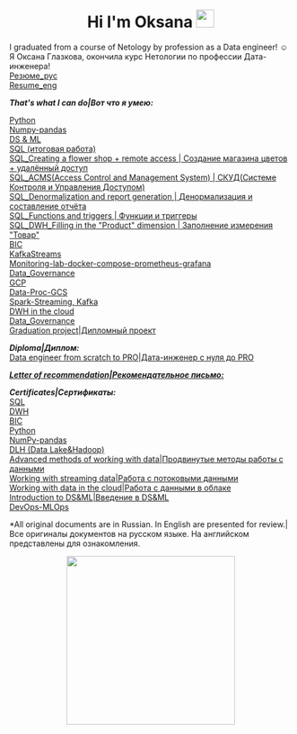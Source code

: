 <h1 align="center">Hi I'm Oksana</a> 
<img src="https://github.com/blackcater/blackcater/raw/main/images/Hi.gif" height="32"/></h1>

I graduated from a course of Netology by profession as a Data engineer! ☺   
Я Оксана Глазкова, окончила курс Нетологии по профессии Дата-инженера!  
[Резюме_рус](https://docs.google.com/document/d/1Up69k9tj_JMrY0SXDM1YlAmSpDpGr2pAqDZBgorPA_Y/edit#)  
[Resume_eng](https://docs.google.com/document/d/1wDT-cDMjTdfzVQnCjUUglQ56yNk72QsXHs_uOnk4lyg/edit)

***That's what I can do|Вот что я умею:***  

[Python](https://github.com/OksanaGlazkova/Python)  
[Numpy-pandas](https://github.com/OksanaGlazkova/Numpy-pandas)  
[DS & ML](https://github.com/OksanaGlazkova/DS-ML)  
[SQL (итоговая работа)](https://github.com/OksanaGlazkova/-SQL)  
[SQL_Creating a flower shop + remote access | Создание магазина цветов + удалённый доступ](https://github.com/OksanaGlazkova/-_-SQL-)  
[SQL_ACMS(Access Control and Management System) | СКУД(Системе Контроля и Управления Доступом)](https://github.com/OksanaGlazkova/SQL_-)  
[SQL_Denormalization and report generation | Денормализация и составление отчёта](https://github.com/OksanaGlazkova/SQL_)  
[SQL_Functions and triggers | Функции и триггеры](https://github.com/OksanaGlazkova/_SQL)  
[SQL_DWH_Filling in the "Product" dimension | Заполнение измерения "Товар"](https://github.com/OksanaGlazkova/SQL_DWH)  
[BIC](https://github.com/OksanaGlazkova/-BIC-Business-Intelligence-)  
[KafkaStreams](https://github.com/OksanaGlazkova/KafkaStreams)  
[Monitoring-lab-docker-compose-prometheus-grafana](https://github.com/OksanaGlazkova/Monitoring-lab-docker-compose-prometheus-grafana-)  
[Data_Governance](https://github.com/OksanaGlazkova/Data_Governance)  
[GCP](https://github.com/OksanaGlazkova/GCP)  
[Data-Proc-GCS](https://github.com/OksanaGlazkova/Data-Proc-GCS)  
[Spark-Streaming, Kafka](https://github.com/OksanaGlazkova/Spark-Streaming)  
[DWH in the cloud](https://github.com/OksanaGlazkova/-DWH-)  
[Data_Governance](https://github.com/OksanaGlazkova/Data_Governance)   
[Graduation project|Дипломный проект](https://github.com/OksanaGlazkova/Diplom)  

***Diploma|Диплом:***  
[Data engineer from scratch to PRO|Дата-инженер с нуля до PRO](https://github.com/OksanaGlazkova/Data-engineer)  

***[Letter of recommendation|Рекомендательное письмо:](https://github.com/OksanaGlazkova/Letter-of-recommendation-/blob/main/README.md)***

***Certificates|Сертификаты:***   
[SQL](https://github.com/OksanaGlazkova/SQL_certificate)  
[DWH](https://github.com/OksanaGlazkova/Certification_DWH-Data-Warehouse-)  
[BIC](https://github.com/OksanaGlazkova/BIC_certificate)  
[Python](https://github.com/OksanaGlazkova/Python_certificate)  
[NumPy-pandas](https://github.com/OksanaGlazkova/certificate_NumPy-pandas)  
[DLH (Data Lake&Hadoop)](https://github.com/OksanaGlazkova/certificate_DLH-Data-Lake-Hadoop-)  
[Advanced methods of working with data|Продвинутые методы работы с данными](https://github.com/OksanaGlazkova/certificate_Advanced-methods-of-working-with-data)  
[Working with streaming data|Работа с потоковыми данными](https://github.com/OksanaGlazkova/Certification_work-with-streaming-data)  
[Working with data in the cloud|Работа с данными в облаке](https://github.com/OksanaGlazkova/Certification_working-with-data-in-the-cloud)  
[Introduction to DS&ML|Введение в DS&ML](https://github.com/OksanaGlazkova/Certification_DS-ML)  
[DevOps-MLOps](https://github.com/OksanaGlazkova/Certification_DevOps-MLOps)  

*All original documents are in Russian. In English are presented for review.|Все оригиналы документов на русском языке. На английском представлены для ознакомления.
<div id="header" align="center">
  <img src="https://media.giphy.com/media/rqxRG3jWyWZN8u3VMy/giphy.gif" width="300"/>
</div>
